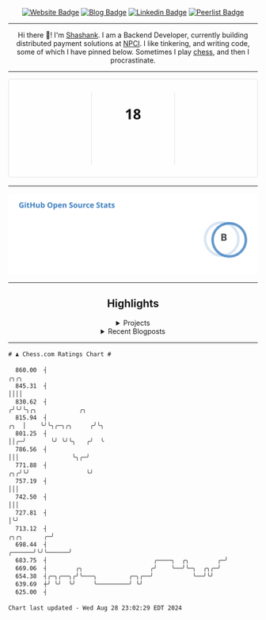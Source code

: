 <div align="center"><p><a href="https://ssnk.in"><img src="https://img.shields.io/badge/-Website-3B7EBF?style=for-the-badge&amp;logo=amp&amp;logoColor=white" alt="Website Badge"></a> <a href="https://hashnode.ssnk.in"><img src="https://img.shields.io/badge/-Blog-3B7EBF?style=for-the-badge&amp;logo=Hashnode&amp;logoColor=white" alt="Blog Badge"></a> <a href="https://linkedin.com/in/shashank-priyadarshi"><img src="https://img.shields.io/badge/-LinkedIn-3B7EBF?style=for-the-badge&amp;logo=Linkedin&amp;logoColor=white" alt="Linkedin Badge"></a> <a href="https://peerlist.io/shasha"><img src="https://img.shields.io/badge/-PeerList-3B7EBF?style=for-the-badge&amp;logo=Peerlist&amp;logoColor=white" alt="Peerlist Badge"/></a></p><hr><p>Hi there 👋! I'm <a href="https://ssnk.in">Shashank</a>. I am a Backend Developer, currently building distributed payment solutions at <a href="https://npci.org.in">NPCI</a>. I like tinkering, and writing code, some of which I have pinned below. Sometimes I play <a href="https://www.chess.com/member/ttefabob">chess</a>, and then I procrastinate.</p><hr><p><img src="./assets/images/streak_stats.svg"/></p><hr><p><img src="./assets/images/open_source_stats.svg"/></p><hr><h2>Highlights</h2><details><summary>Projects</summary><br /><ul><li><a href="https://github.com/shashank-priyadarshi/projects" target="_blank" rel="noopener noreferrer">projects</a> Last Updated : 2024-08-27</li><li><a href="https://github.com/shashank-priyadarshi/utilities" target="_blank" rel="noopener noreferrer">utilities</a> Last Updated : 2024-08-19</li><li><a href="https://github.com/shashank-priyadarshi/upgraded-disco" target="_blank" rel="noopener noreferrer">upgraded-disco</a> Last Updated : 2024-08-19</li><li><a href="https://github.com/shashank-priyadarshi/go-mutest" target="_blank" rel="noopener noreferrer">go-mutest</a> Last Updated : 2024-08-15</li><li><a href="https://github.com/shashank-priyadarshi/portfolio-core-ui" target="_blank" rel="noopener noreferrer">portfolio-core-ui</a> Last Updated : 2024-08-13</li></ul></details><details><summary>Recent Blogposts</summary><br /><ul><li><a href="https://hashnode.ssnk.in/traffic-light-simulator-in-angular-2023" target="_blank" rel="noopener noreferrer">Traffic Light Simulator in Angular</a> Published : 2023-09-16</li><li><a href="https://hashnode.ssnk.in/oop-in-go-interfaces" target="_blank" rel="noopener noreferrer">OOP in Go: Interfaces</a> Published : 2023-03-04</li><li><a href="https://hashnode.ssnk.in/oop-in-go-structs" target="_blank" rel="noopener noreferrer">OOP in Go: Structs</a> Published : 2023-02-24</li></ul></details><hr></div>

```
# ♟︎ Chess.com Ratings Chart #

  860.00  ┤                                                                             ╭╮╭╮
  845.31  ┤                                                                             ││││
  830.62  ┤                                                                            ╭╯╰╯╰╮╭╮            ╭╮
  815.94  ┤                                                                        ╭╮  │    ╰╯╰╮╭─╮╭╮     ╭╯╰╮
  801.25  ┤                                                                        ││╭─╯       ╰╯ ╰╯╰╮   ╭╯  ╰
  786.56  ┤                                                                        │││               ╰╮╭─╯
  771.88  ┤                                                                     ╭╮╭╯╰╯                ╰╯
  757.19  ┤                                                                     │││
  742.50  ┤                                                                     │││
  727.81  ┤                                                                     │╰╯
  713.12  ┤                                                         ╭╮╭╮      ╭─╯
  698.44  ┤                                                  ╭──────╯╰╯╰──────╯
  683.75  ┤                              ╭────╮  ╭╮        ╭─╯
  669.06  ┤        ╭╮                   ╭╯    ╰──╯╰─╮  ╭╮╭─╯
  654.38  ┤╭─╮╭──╮╭╯╰───╮         ╭─╮╭──╯           ╰──╯╰╯
  639.69  ┼╯ ╰╯  ╰╯     ╰─────────╯ ╰╯
  625.00  ┤

Chart last updated - Wed Aug 28 23:02:29 EDT 2024  
```
  
